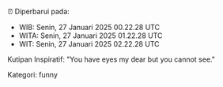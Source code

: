 ⏰ Diperbarui pada:
- WIB: Senin, 27 Januari 2025 00.22.28 UTC
- WITA: Senin, 27 Januari 2025 01.22.28 UTC
- WIT: Senin, 27 Januari 2025 02.22.28 UTC

Kutipan Inspiratif:
"You have eyes my dear but you cannot see."


Kategori: funny

